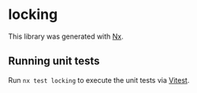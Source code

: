 # locking

This library was generated with [Nx](https://nx.dev).

## Running unit tests

Run `nx test locking` to execute the unit tests via [Vitest](https://vitest.dev/).
